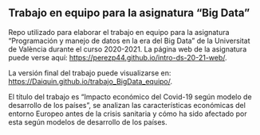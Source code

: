 Trabajo en equipo para la asignatura “Big Data”
-----------------------------------------------

Repo utilizado para elaborar el trabajo en equipo para la asignatura
“Programación y manejo de datos en la era del Big Data” de la
Universitat de València durante el curso 2020-2021. La página web de la
asignatura puede verse aquí:
<a href="https://perezp44.github.io/intro-ds-20-21-web/" class="uri">https://perezp44.github.io/intro-ds-20-21-web/</a>.

<!-- El párrafo de arriba has de dejarlo tal cual. No has de cambiar nada!!-->
<!-- En la linea de abajo has de sustituir "perezp44" por tu usuario de Github-->

La versión final del trabajo puede visualizarse en:
<a href="https://Daiquin.github.io/trabajo_BigData_equipo/" class="uri">https://Daiquin.github.io/trabajo_BigData_equipo/</a>.

<!-- Abajo podéis escribir lo que queráis, igual un resumen del trabajo, o ..., o ... pero al menos, tenéis que poner el título del trabajo y el nombre de los componentes del equipo-->

El título del trabajo es “Impacto económico del Covid-19 según modelo de
desarrollo de los países”, se analizan las características económicas
del entorno Europeo antes de la crisis sanitaria y cómo ha sido afectado
por esta según modelos de desarrollo de los países.

<!-- Finalmente, acuérdate que cuando hayas hecho los cambios y hayas dejado este archivo como hayáis decidido, TENEIS que knittearlo para que los cambio se actualicen en el fichero Readme.md, que es el que finalmente se visualizará en Github-->
